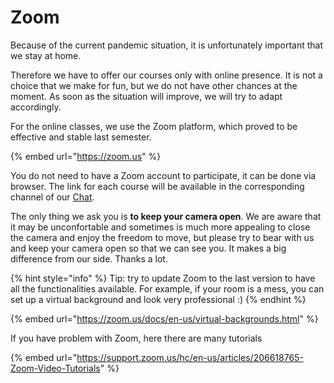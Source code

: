 # Zoom

Because of the current pandemic situation, it is unfortunately important that we stay at home.&#x20;

Therefore we have to offer our courses only with online presence. It is not a choice that we make for fun, but we do not have other chances at the moment. As soon as the situation will improve, we will try to adapt accordingly.

For the online classes, we use the Zoom platform, which proved to be effective and stable last semester.

{% embed url="https://zoom.us" %}

You do not need to have a Zoom account to participate, it can be done via browser. The link for each course will be available in the corresponding channel of our [Chat](https://chat.opencampus.sh/).

The only thing we ask you is **to keep your camera open**. We are aware that it may be unconfortable and sometimes is much more appealing to close the camera and enjoy the freedom to move, but please try to bear with us and keep your camera open so that we can see you. It makes a big difference from our side. Thanks a lot.

{% hint style="info" %}
Tip: try to update Zoom to the last version to have all the functionalities available. For example, if your room is a mess, you can set up a virtual background and look very professional :)&#x20;
{% endhint %}

{% embed url="https://zoom.us/docs/en-us/virtual-backgrounds.html" %}

If you have problem with Zoom, here there are many tutorials

{% embed url="https://support.zoom.us/hc/en-us/articles/206618765-Zoom-Video-Tutorials" %}



